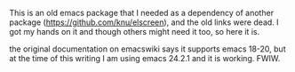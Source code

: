 This is an old emacs package that I needed as a dependency of another
package (https://github.com/knu/elscreen), and the old links were dead.
I got my hands on it and though others might need it too, so here it is.

the original documentation on emacswiki says it supports emacs 18-20,
but at the time of this writing I am using emacs 24.2.1 and it is
working. FWIW.
